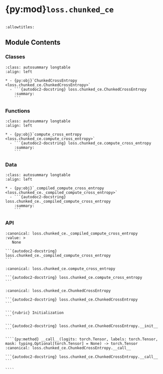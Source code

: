 # {py:mod}`loss.chunked_ce`

```{py:module} loss.chunked_ce
```

```{autodoc2-docstring} loss.chunked_ce
:allowtitles:
```

## Module Contents

### Classes

````{list-table}
:class: autosummary longtable
:align: left

* - {py:obj}`ChunkedCrossEntropy <loss.chunked_ce.ChunkedCrossEntropy>`
  - ```{autodoc2-docstring} loss.chunked_ce.ChunkedCrossEntropy
    :summary:
    ```
````

### Functions

````{list-table}
:class: autosummary longtable
:align: left

* - {py:obj}`compute_cross_entropy <loss.chunked_ce.compute_cross_entropy>`
  - ```{autodoc2-docstring} loss.chunked_ce.compute_cross_entropy
    :summary:
    ```
````

### Data

````{list-table}
:class: autosummary longtable
:align: left

* - {py:obj}`_compiled_compute_cross_entropy <loss.chunked_ce._compiled_compute_cross_entropy>`
  - ```{autodoc2-docstring} loss.chunked_ce._compiled_compute_cross_entropy
    :summary:
    ```
````

### API

````{py:data} _compiled_compute_cross_entropy
:canonical: loss.chunked_ce._compiled_compute_cross_entropy
:value: >
   None

```{autodoc2-docstring} loss.chunked_ce._compiled_compute_cross_entropy
```

````

````{py:function} compute_cross_entropy(logits: torch.Tensor, targets: torch.Tensor, ignore_index=-100)
:canonical: loss.chunked_ce.compute_cross_entropy

```{autodoc2-docstring} loss.chunked_ce.compute_cross_entropy
```
````

`````{py:class} ChunkedCrossEntropy(chunk_len: int = 32, compile: bool = True, ignore_index: int = -100)
:canonical: loss.chunked_ce.ChunkedCrossEntropy

```{autodoc2-docstring} loss.chunked_ce.ChunkedCrossEntropy
```

```{rubric} Initialization
```

```{autodoc2-docstring} loss.chunked_ce.ChunkedCrossEntropy.__init__
```

````{py:method} __call__(logits: torch.Tensor, labels: torch.Tensor, mask: typing.Optional[torch.Tensor] = None) -> torch.Tensor
:canonical: loss.chunked_ce.ChunkedCrossEntropy.__call__

```{autodoc2-docstring} loss.chunked_ce.ChunkedCrossEntropy.__call__
```

````

`````
